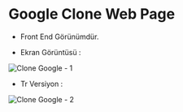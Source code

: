 # Google Clone Web Page

- Front End Görünümdür. 

- Ekran Görüntüsü :

![Clone Google - 1](https://github.com/ErenCanKONUK/Google-Tr-Clone/assets/97176491/db3bad52-d3eb-4b18-be4b-01918ebb9a85)

- Tr Versiyon :

![Clone Google - 2](https://github.com/ErenCanKONUK/Google-Tr-Clone/assets/97176491/a45d10ed-5611-4bf7-90bc-de8714baad04)
